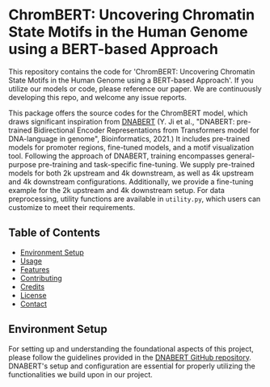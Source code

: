 # ChromBERT: Uncovering Chromatin State Motifs in the Human Genome using a BERT-based Approach

This repository contains the code for 'ChromBERT: Uncovering Chromatin State Motifs in the Human Genome using a BERT-based Approach'. 
If you utilize our models or code, please reference our paper. We are continuously developing this repo, and welcome any issue reports.

This package offers the source codes for the ChromBERT model, which draws significant inspiration from [DNABERT](https://doi.org/10.1093/bioinformatics/btab083) 
(Y. Ji et al., "DNABERT: pre-trained Bidirectional Encoder Representations from Transformers model for DNA-language in genome", Bioinformatics, 2021.) 
It includes pre-trained models for promoter regions, 
fine-tuned models, and a motif visualization tool. Following the approach of DNABERT, training encompasses general-purpose pre-training 
and task-specific fine-tuning. We supply pre-trained models for both 2k upstream and 4k downstream, as well as 4k upstream and 4k downstream configurations. 
Additionally, we provide a fine-tuning example for the 2k upstream and 4k downstream setup. For data preprocessing, utility functions are available in `utility.py`, 
which users can customize to meet their requirements.

## Table of Contents

- [Environment Setup](#Environment-Setup)
- [Usage](#usage)
- [Features](#features)
- [Contributing](#contributing)
- [Credits](#credits)
- [License](#license)
- [Contact](#contact)

## Environment Setup

For setting up and understanding the foundational aspects of this project, please follow the guidelines provided in the [DNABERT GitHub repository](https://github.com/jerryji1993/DNABERT). DNABERT's setup and configuration are essential for properly utilizing the functionalities we build upon in our project.
